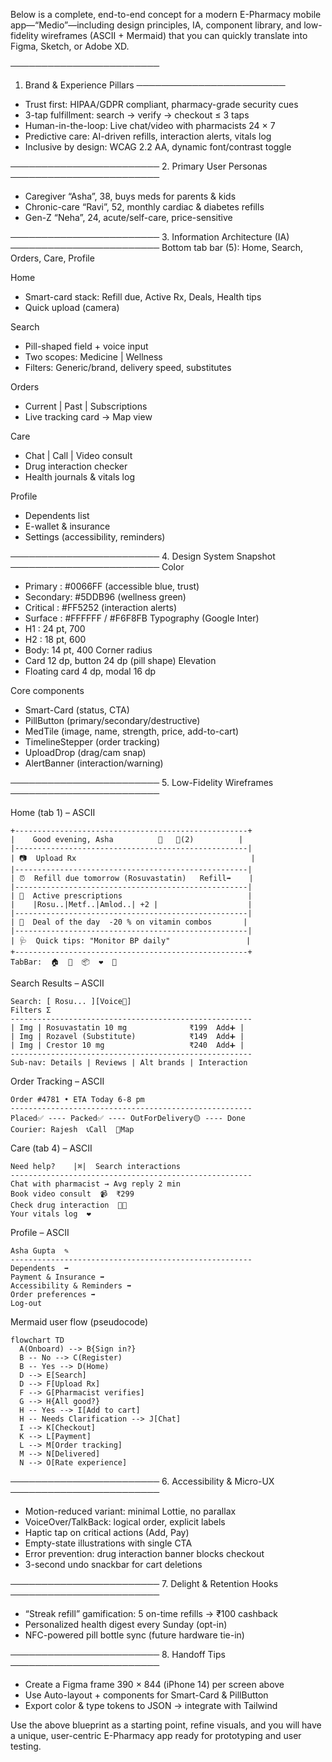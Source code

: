 Below is a complete, end-to-end concept for a modern E-Pharmacy mobile app—“Medio”—including design principles, IA, component library, and low-fidelity wireframes (ASCII + Mermaid) that you can quickly translate into Figma, Sketch, or Adobe XD.

────────────────────────

1. Brand & Experience Pillars
   ────────────────────────

- Trust first: HIPAA/GDPR compliant, pharmacy-grade security cues
- 3-tap fulfillment: search → verify → checkout ≤ 3 taps
- Human-in-the-loop: Live chat/video with pharmacists 24 × 7
- Predictive care: AI-driven refills, interaction alerts, vitals log
- Inclusive by design: WCAG 2.2 AA, dynamic font/contrast toggle

──────────────────────── 2. Primary User Personas
────────────────────────

- Caregiver “Asha”, 38, buys meds for parents & kids
- Chronic-care “Ravi”, 52, monthly cardiac & diabetes refills
- Gen-Z “Neha”, 24, acute/self-care, price-sensitive

──────────────────────── 3. Information Architecture (IA)
────────────────────────
Bottom tab bar (5): Home, Search, Orders, Care, Profile

Home

- Smart-card stack: Refill due, Active Rx, Deals, Health tips
- Quick upload (camera)

Search

- Pill-shaped field + voice input
- Two scopes: Medicine | Wellness
- Filters: Generic/brand, delivery speed, substitutes

Orders

- Current | Past | Subscriptions
- Live tracking card → Map view

Care

- Chat | Call | Video consult
- Drug interaction checker
- Health journals & vitals log

Profile

- Dependents list
- E-wallet & insurance
- Settings (accessibility, reminders)

──────────────────────── 4. Design System Snapshot
────────────────────────
Color

- Primary : #0066FF (accessible blue, trust)
- Secondary: #5DDB96 (wellness green)
- Critical : #FF5252 (interaction alerts)
- Surface : #FFFFFF / #F6F8FB
  Typography (Google Inter)
- H1 : 24 pt, 700
- H2 : 18 pt, 600
- Body: 14 pt, 400
  Corner radius
- Card 12 dp, button 24 dp (pill shape)
  Elevation
- Floating card 4 dp, modal 16 dp

Core components

- Smart-Card (status, CTA)
- PillButton (primary/secondary/destructive)
- MedTile (image, name, strength, price, add-to-cart)
- TimelineStepper (order tracking)
- UploadDrop (drag/cam snap)
- AlertBanner (interaction/warning)

──────────────────────── 5. Low-Fidelity Wireframes
────────────────────────

Home (tab 1) – ASCII

```
+----------------------------------------------------+
|    Good evening, Asha          🔔   🛒(2)          |
|----------------------------------------------------|
| 📷  Upload Rx                                       |
|----------------------------------------------------|
| ⏰  Refill due tomorrow (Rosuvastatin)   Refill➡    |
|----------------------------------------------------|
| 💊  Active prescriptions                            |
|    |Rosu..|Metf..|Amlod..| +2 |                    |
|----------------------------------------------------|
| 💸  Deal of the day  -20 % on vitamin combos       |
|----------------------------------------------------|
| 🩺  Quick tips: "Monitor BP daily"                 |
+----------------------------------------------------+
TabBar:  🏠  🔎  📦  ❤️  👤
```

Search Results – ASCII

```
Search: [ Rosu... ][Voice🎤]
Filters Σ
------------------------------------------------------
| Img | Rosuvastatin 10 mg              ₹199  Add➕ |
| Img | Rozavel (Substitute)            ₹149  Add➕ |
| Img | Crestor 10 mg                   ₹240  Add➕ |
------------------------------------------------------
Sub-nav: Details | Reviews | Alt brands | Interaction
```

Order Tracking – ASCII

```
Order #4781 • ETA Today 6-8 pm
------------------------------------------------------
Placed✅ ---- Packed✅ ---- OutForDelivery🟡 ---- Done
Courier: Rajesh  📞Call  📍Map
```

Care (tab 4) – ASCII

```
Need help?    |⌘|  Search interactions
------------------------------------------------------
Chat with pharmacist → Avg reply 2 min
Book video consult  📹  ₹299
Check drug interaction  💊➗
Your vitals log  ❤️
```

Profile – ASCII

```
Asha Gupta  ✎
------------------------------------------------------
Dependents  ➡
Payment & Insurance ➡
Accessibility & Reminders ➡
Order preferences ➡
Log-out
```

Mermaid user flow (pseudocode)

```mermaid
flowchart TD
  A(Onboard) --> B{Sign in?}
  B -- No --> C(Register)
  B -- Yes --> D(Home)
  D --> E[Search]
  D --> F[Upload Rx]
  F --> G[Pharmacist verifies]
  G --> H{All good?}
  H -- Yes --> I[Add to cart]
  H -- Needs Clarification --> J[Chat]
  I --> K[Checkout]
  K --> L[Payment]
  L --> M[Order tracking]
  M --> N[Delivered]
  N --> O[Rate experience]
```

──────────────────────── 6. Accessibility & Micro-UX
────────────────────────

- Motion-reduced variant: minimal Lottie, no parallax
- VoiceOver/TalkBack: logical order, explicit labels
- Haptic tap on critical actions (Add, Pay)
- Empty-state illustrations with single CTA
- Error prevention: drug interaction banner blocks checkout
- 3-second undo snackbar for cart deletions

──────────────────────── 7. Delight & Retention Hooks
────────────────────────

- “Streak refill” gamification: 5 on-time refills → ₹100 cashback
- Personalized health digest every Sunday (opt-in)
- NFC-powered pill bottle sync (future hardware tie-in)

──────────────────────── 8. Handoff Tips
────────────────────────

- Create a Figma frame 390 × 844 (iPhone 14) per screen above
- Use Auto-layout + components for Smart-Card & PillButton
- Export color & type tokens to JSON → integrate with Tailwind

Use the above blueprint as a starting point, refine visuals, and you will have a unique, user-centric E-Pharmacy app ready for prototyping and user testing.

